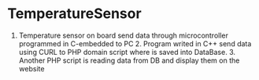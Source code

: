 # TemperatureSensor
1. Temperature sensor on board send data through microcontroller programmed in C-embedded to PC    2. Program writed in C++ send data using CURL to PHP domain script where is saved into DataBase. 3. Another PHP script is reading data from DB and display them on the website
